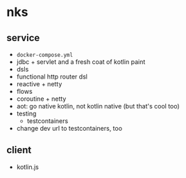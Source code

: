 # nks

## service 
- `docker-compose.yml`
- jdbc + servlet and a fresh coat of kotlin paint
- dsls 
- functional http router dsl
- reactive + netty 
- flows
- coroutine + netty
- aot: go native kotlin, not kotlin native (but that's cool too)
- testing
  - testcontainers 
- change dev url to testcontainers, too


## client 
- kotlin.js 
